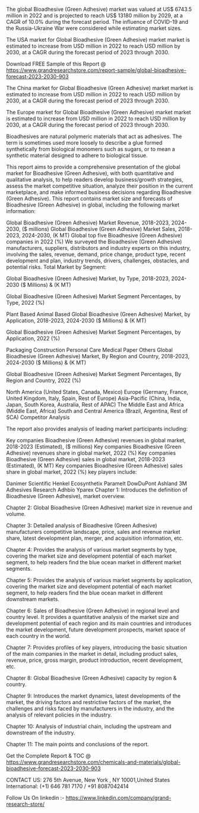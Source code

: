 
The global Bioadhesive (Green Adhesive) market was valued at US$ 6743.5 million in 2022 and is projected to reach US$ 13180 million by 2029, at a CAGR of 10.0% during the forecast period. The influence of COVID-19 and the Russia-Ukraine War were considered while estimating market sizes.

The USA market for Global Bioadhesive (Green Adhesive) market market is estimated to increase from USD million in 2022 to reach USD million by 2030, at a CAGR during the forecast period of 2023 through 2030.

Download FREE Sample of this Report @ https://www.grandresearchstore.com/report-sample/global-bioadhesive-forecast-2023-2030-903

The China market for Global Bioadhesive (Green Adhesive) market market is estimated to increase from USD million in 2022 to reach USD million by 2030, at a CAGR during the forecast period of 2023 through 2030.

The Europe market for Global Bioadhesive (Green Adhesive) market market is estimated to increase from USD million in 2022 to reach USD million by 2030, at a CAGR during the forecast period of 2023 through 2030.

Bioadhesives are natural polymeric materials that act as adhesives. The term is sometimes used more loosely to describe a glue formed synthetically from biological monomers such as sugars, or to mean a synthetic material designed to adhere to biological tissue.

This report aims to provide a comprehensive presentation of the global market for Bioadhesive (Green Adhesive), with both quantitative and qualitative analysis, to help readers develop business/growth strategies, assess the market competitive situation, analyze their position in the current marketplace, and make informed business decisions regarding Bioadhesive (Green Adhesive). This report contains market size and forecasts of Bioadhesive (Green Adhesive) in global, including the following market information:

Global Bioadhesive (Green Adhesive) Market Revenue, 2018-2023, 2024-2030, ($ millions)
Global Bioadhesive (Green Adhesive) Market Sales, 2018-2023, 2024-2030, (K MT)
Global top five Bioadhesive (Green Adhesive) companies in 2022 (%)
We surveyed the Bioadhesive (Green Adhesive) manufacturers, suppliers, distributors and industry experts on this industry, involving the sales, revenue, demand, price change, product type, recent development and plan, industry trends, drivers, challenges, obstacles, and potential risks. Total Market by Segment:

Global Bioadhesive (Green Adhesive) Market, by Type, 2018-2023, 2024-2030 ($ Millions) & (K MT)

Global Bioadhesive (Green Adhesive) Market Segment Percentages, by Type, 2022 (%)

Plant Based
Animal Based
Global Bioadhesive (Green Adhesive) Market, by Application, 2018-2023, 2024-2030 ($ Millions) & (K MT)

Global Bioadhesive (Green Adhesive) Market Segment Percentages, by Application, 2022 (%)

Packaging
Construction
Personal Care
Medical
Paper
Others
Global Bioadhesive (Green Adhesive) Market, By Region and Country, 2018-2023, 2024-2030 ($ Millions) & (K MT)

Global Bioadhesive (Green Adhesive) Market Segment Percentages, By Region and Country, 2022 (%)

North America (United States, Canada, Mexico)
Europe (Germany, France, United Kingdom, Italy, Spain, Rest of Europe)
Asia-Pacific (China, India, Japan, South Korea, Australia, Rest of APAC)
The Middle East and Africa (Middle East, Africa)
South and Central America (Brazil, Argentina, Rest of SCA)
Competitor Analysis

The report also provides analysis of leading market participants including:

Key companies Bioadhesive (Green Adhesive) revenues in global market, 2018-2023 (Estimated), ($ millions)
Key companies Bioadhesive (Green Adhesive) revenues share in global market, 2022 (%)
Key companies Bioadhesive (Green Adhesive) sales in global market, 2018-2023 (Estimated), (K MT)
Key companies Bioadhesive (Green Adhesive) sales share in global market, 2022 (%)
key players include:

Danimer Scientific
Henkel
Ecosynthetix
Paramelt
DowDuPont
Ashland
3M
Adhesives Research
Adhbio
Yparex
Chapter 1: Introduces the definition of Bioadhesive (Green Adhesive), market overview.

Chapter 2: Global Bioadhesive (Green Adhesive) market size in revenue and volume.

Chapter 3: Detailed analysis of Bioadhesive (Green Adhesive) manufacturers competitive landscape, price, sales and revenue market share, latest development plan, merger, and acquisition information, etc.

Chapter 4: Provides the analysis of various market segments by type, covering the market size and development potential of each market segment, to help readers find the blue ocean market in different market segments.

Chapter 5: Provides the analysis of various market segments by application, covering the market size and development potential of each market segment, to help readers find the blue ocean market in different downstream markets.

Chapter 6: Sales of Bioadhesive (Green Adhesive) in regional level and country level. It provides a quantitative analysis of the market size and development potential of each region and its main countries and introduces the market development, future development prospects, market space of each country in the world.

Chapter 7: Provides profiles of key players, introducing the basic situation of the main companies in the market in detail, including product sales, revenue, price, gross margin, product introduction, recent development, etc.

Chapter 8: Global Bioadhesive (Green Adhesive) capacity by region & country.

Chapter 9: Introduces the market dynamics, latest developments of the market, the driving factors and restrictive factors of the market, the challenges and risks faced by manufacturers in the industry, and the analysis of relevant policies in the industry.

Chapter 10: Analysis of industrial chain, including the upstream and downstream of the industry.

Chapter 11: The main points and conclusions of the report.

Get the Complete Report & TOC @ https://www.grandresearchstore.com/chemicals-and-materials/global-bioadhesive-forecast-2023-2030-903

CONTACT US:
276 5th Avenue, New York , NY 10001,United States
International: (+1) 646 781 7170 / +91 8087042414

Follow Us On linkedin :- https://www.linkedin.com/company/grand-research-store/
